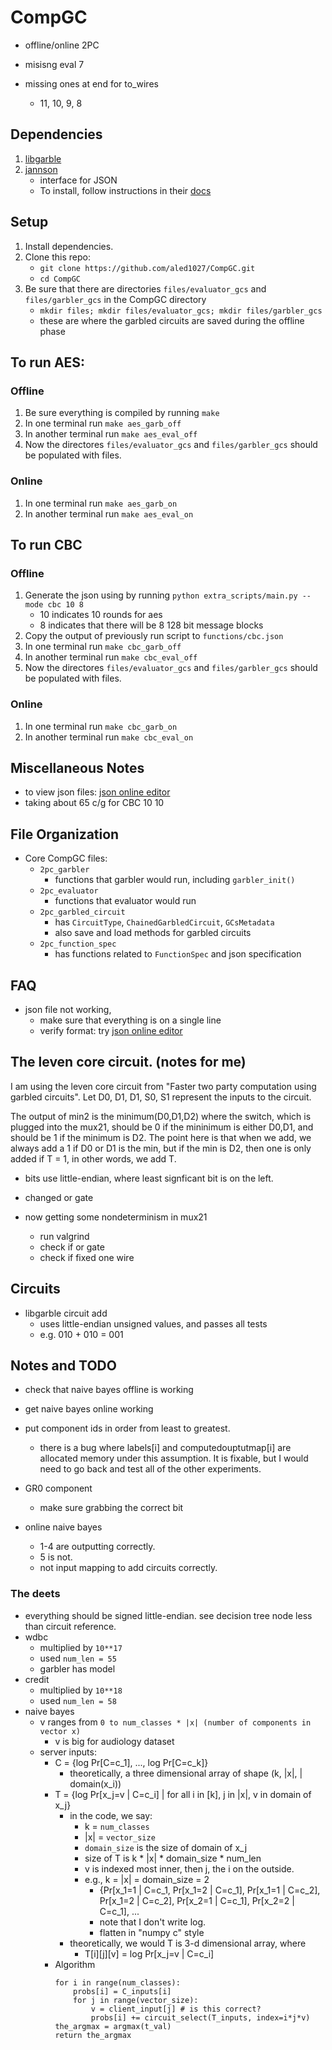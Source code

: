 # CompGC
- offline/online 2PC

- misisng eval 7
- missing ones at end for to_wires
    - 11, 10, 9, 8

## Dependencies
1. [libgarble](https://github.com/amaloz/libgarble)
1. [jannson](http://www.digip.org/jansson/)
    - interface for JSON
    - To install, follow instructions in their [docs](https://jansson.readthedocs.org/en/2.7/gettingstarted.html)

## Setup
1. Install dependencies.
1. Clone this repo: 
   - `git clone https://github.com/aled1027/CompGC.git`
   - `cd CompGC`
1. Be sure that there are directories `files/evaluator_gcs` and `files/garbler_gcs` in the CompGC directory
    - `mkdir files; mkdir files/evaluator_gcs; mkdir files/garbler_gcs`
    - these are where the garbled circuits are saved during the offline phase

## To run AES:
### Offline
1. Be sure everything is compiled by running `make`
1. In one terminal run `make aes_garb_off`
1. In another terminal run `make aes_eval_off`
1. Now the directores `files/evaluator_gcs` and `files/garbler_gcs` should be populated with files.

### Online
1. In one terminal run `make aes_garb_on`
1. In another terminal run `make aes_eval_on`

## To run CBC
### Offline
1. Generate the json using by running `python extra_scripts/main.py --mode cbc 10 8`
    - 10 indicates 10 rounds for aes
    - 8 indicates that there will be 8 128 bit message blocks
1. Copy the output of previously run script to `functions/cbc.json`
1. In one terminal run `make cbc_garb_off`
1. In another terminal run `make cbc_eval_off`
1. Now the directores `files/evaluator_gcs` and `files/garbler_gcs` should be populated with files.

### Online
1. In one terminal run `make cbc_garb_on`
1. In another terminal run `make cbc_eval_on`

## Miscellaneous Notes
- to view json files: [json online editor](http://www.jsoneditoronline.org/)
- taking about 65 c/g for CBC 10 10 

## File Organization
- Core CompGC files:
    - `2pc_garbler`
        - functions that garbler would run, including `garbler_init()`
    - `2pc_evaluator`
        - functions that evaluator would run
    - `2pc_garbled_circuit`
        - has `CircuitType`, `ChainedGarbledCircuit`, `GCsMetadata`
        - also save and load methods for garbled circuits
    - `2pc_function_spec`
        - has functions related to `FunctionSpec` and json specification

## FAQ
- json file not working,
    - make sure that everything is on a single line
    - verify format: try [json online editor](http://www.jsoneditoronline.org/)

## The leven core circuit. (notes for me)
I am using the leven core circuit from "Faster two party computation using garbled circuits". 
Let D0, D1, D1, S0, S1 represent the inputs to the circuit.

The output of min2 is the minimum(D0,D1,D2) where the switch, which is plugged into the mux21, should be 0
if the mininimum is either D0,D1, and should be 1 if the minimum is D2. The point here is that when we add, we always add a 1 if D0 or D1 is the min, but if the min is D2, then one is only added if T = 1, in other words, we add T. 

- bits use little-endian, where least signficant bit is on the left. 

- changed or gate
- now getting some nondeterminism in mux21
    - run valgrind
    - check if or gate
    - check if fixed one wire
## Circuits
- libgarble circuit add
    - uses little-endian unsigned values, and passes all tests
    - e.g. 010 + 010 = 001

## Notes and TODO
- check that naive bayes offline is working
- get naive bayes online working
- put component ids in order from least to greatest. 
    - there is a bug where labels[i] and computedouptutmap[i] are allocated memory
under this assumption. It is fixable, but I would need to go back and test all of the other experiments. 

- GR0 component
    - make sure grabbing the correct bit
- online naive bayes
    - 1-4 are outputting correctly. 
    - 5 is not.
    - not input mapping to add circuits correctly.


### The deets
- everything should be signed little-endian. see decision tree node less than circuit reference.
- wdbc
    - multiplied by `10**17`
    - used `num_len = 55`
    - garbler has model
- credit
    - multiplied by `10**18`
    - used `num_len = 58`
- naive bayes
    - v ranges from `0 to num_classes * |x| (number of components in vector x)`
         - v is big for audiology dataset
    - server inputs:
        - C = {log Pr[C=c_1], ..., log Pr[C=c_k]}
            - theoretically, a three dimensional array of shape (k, |x|, | domain(x_i))
        - T = {log Pr[x_j=v | C=c_i] | for all i in [k], j in |x|, v in domain of x_j}
            - in the code, we say:
                - k = `num_classes`
                - |x| = `vector_size`
                - `domain_size` is the size of domain of x_j
                - size of T is k * |x| * domain_size * num_len
                - v is indexed most inner, then j, the i on the outside.
                - e.g., k = |x| = domain_size = 2 
                    - {Pr[x_1=1 | C=c_1, Pr[x_1=2 | C=c_1], Pr[x_1=1 | C=c_2], Pr[x_1=2 | C=c_2], Pr[x_2=1 | C=c_1], Pr[x_2=2 | C=c_1], ...
                    - note that I don't write log.
                    - flatten in "numpy c" style
            - theoretically, we would T is 3-d dimensional array, where
                - T[i][j][v] = log Pr[x_j=v | C=c_i]
        - Algorithm
            ```
            for i in range(num_classes):
                probs[i] = C_inputs[i]
                for j in range(vector_size):
                    v = client_input[j] # is this correct?
                    probs[i] += circuit_select(T_inputs, index=i*j*v)
            the_argmax = argmax(t_val)
            return the_argmax
            ```





